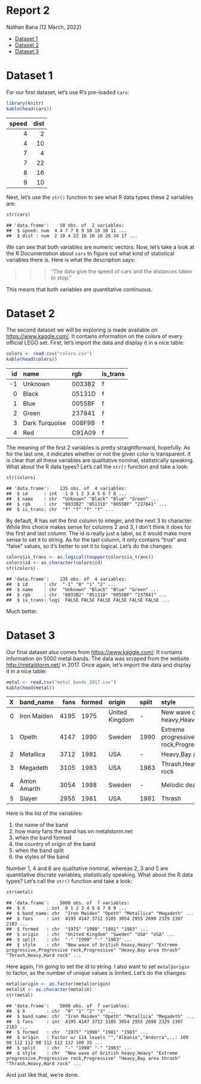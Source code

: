 Report 2
================
Nathan Bana
(12 March, 2022)

-   [Dataset 1](#dataset-1)
-   [Dataset 2](#dataset-2)
-   [Dataset 3](#dataset-3)

# Dataset 1

For our first dataset, let’s use R’s pre-loaded `cars`:

``` r
library(knitr)
kable(head(cars))
```

| speed | dist |
|------:|-----:|
|     4 |    2 |
|     4 |   10 |
|     7 |    4 |
|     7 |   22 |
|     8 |   16 |
|     9 |   10 |

Next, let’s use the `str()` function to see what R data types these 2
variables are:

``` r
str(cars)
```

    ## 'data.frame':    50 obs. of  2 variables:
    ##  $ speed: num  4 4 7 7 8 9 10 10 10 11 ...
    ##  $ dist : num  2 10 4 22 16 10 18 26 34 17 ...

We can see that both variables are numeric vectors. Now, let’s take a
look at the R Documentation about `cars` to figure out what kind of
statistical variables there is. Here is what the description says:

> > > “The data give the speed of cars and the distances taken to stop.”

This means that both variables are quantitative continuous.

# Dataset 2

The second dataset we will be exploring is made available on
<https://www.kaggle.com/>. It contains information on the colors of
every official LEGO set. First, let’s import the data and display it in
a nice table:

``` r
colors <- read.csv("colors.csv")
kable(head(colors))
```

|  id | name           | rgb    | is_trans |
|----:|:---------------|:-------|:---------|
|  -1 | Unknown        | 0033B2 | f        |
|   0 | Black          | 05131D | f        |
|   1 | Blue           | 0055BF | f        |
|   2 | Green          | 237841 | f        |
|   3 | Dark Turquoise | 008F9B | f        |
|   4 | Red            | C91A09 | f        |

The meaning of the first 2 variables is pretty straightforward,
hopefully. As for the last one, it indicates whether or not the given
color is transparent. It is clear that all these variables are
qualitative nominal, statistically speaking. What about the R data
types? Let’s call the `str()` function and take a look:

``` r
str(colors)
```

    ## 'data.frame':    135 obs. of  4 variables:
    ##  $ id      : int  -1 0 1 2 3 4 5 6 7 8 ...
    ##  $ name    : chr  "Unknown" "Black" "Blue" "Green" ...
    ##  $ rgb     : chr  "0033B2" "05131D" "0055BF" "237841" ...
    ##  $ is_trans: chr  "f" "f" "f" "f" ...

By default, R has set the first column to integer, and the next 3 to
character. While this choice makes sense for columns 2 and 3, I don’t
think it does for the first and last column. The id is really just a
label, so it would make more sense to set it to string. As for the last
column, it only contains “true” and “false” values, so it’s better to
set it to logical. Let’s do the changes:

``` r
colors$is_trans <- as.logical(toupper(colors$is_trans))
colors$id <- as.character(colors$id)
str(colors)
```

    ## 'data.frame':    135 obs. of  4 variables:
    ##  $ id      : chr  "-1" "0" "1" "2" ...
    ##  $ name    : chr  "Unknown" "Black" "Blue" "Green" ...
    ##  $ rgb     : chr  "0033B2" "05131D" "0055BF" "237841" ...
    ##  $ is_trans: logi  FALSE FALSE FALSE FALSE FALSE FALSE ...

Much better.

# Dataset 3

Our final dataset also comes from <https://www.kaggle.com/>. It contains
information on 5000 metal bands. The data was scraped from the website
<http://metalstorm.net/> in 2017. Once again, let’s import the data and
display it in a nice table:

``` r
metal <- read.csv("metal_bands_2017.csv")
kable(head(metal))
```

|   X | band_name   | fans | formed | origin         | split | style                                            |
|----:|:------------|-----:|:-------|:---------------|:------|:-------------------------------------------------|
|   0 | Iron Maiden | 4195 | 1975   | United Kingdom | \-    | New wave of british heavy,Heavy                  |
|   1 | Opeth       | 4147 | 1990   | Sweden         | 1990  | Extreme progressive,Progressive rock,Progressive |
|   2 | Metallica   | 3712 | 1981   | USA            | \-    | Heavy,Bay area thrash                            |
|   3 | Megadeth    | 3105 | 1983   | USA            | 1983  | Thrash,Heavy,Hard rock                           |
|   4 | Amon Amarth | 3054 | 1988   | Sweden         | \-    | Melodic death                                    |
|   5 | Slayer      | 2955 | 1981   | USA            | 1981  | Thrash                                           |

Here is the list of the variables:

1.  the name of the band
2.  how many fans the band has on metalstorm.net
3.  when the band formed
4.  the country of origin of the band
5.  when the band split
6.  the styles of the band

Number 1, 4 and 6 are qualitative nominal, whereas 2, 3 and 5 are
quantitative discrete variables, statistically speaking. What about the
R data types? Let’s call the `str()` function and take a look:

``` r
str(metal)
```

    ## 'data.frame':    5000 obs. of  7 variables:
    ##  $ X        : int  0 1 2 3 4 5 6 7 8 9 ...
    ##  $ band_name: chr  "Iron Maiden" "Opeth" "Metallica" "Megadeth" ...
    ##  $ fans     : int  4195 4147 3712 3105 3054 2955 2690 2329 2307 2183 ...
    ##  $ formed   : chr  "1975" "1990" "1981" "1983" ...
    ##  $ origin   : chr  "United Kingdom" "Sweden" "USA" "USA" ...
    ##  $ split    : chr  "-" "1990" "-" "1983" ...
    ##  $ style    : chr  "New wave of british heavy,Heavy" "Extreme progressive,Progressive rock,Progressive" "Heavy,Bay area thrash" "Thrash,Heavy,Hard rock" ...

Here again, I’m going to set the id to string. I also want to set
`metal$origin` to factor, as the number of unique values is limited.
Let’s do the changes:

``` r
metal$origin <- as.factor(metal$origin)
metal$X <- as.character(metal$X)
str(metal)
```

    ## 'data.frame':    5000 obs. of  7 variables:
    ##  $ X        : chr  "0" "1" "2" "3" ...
    ##  $ band_name: chr  "Iron Maiden" "Opeth" "Metallica" "Megadeth" ...
    ##  $ fans     : int  4195 4147 3712 3105 3054 2955 2690 2329 2307 2183 ...
    ##  $ formed   : chr  "1975" "1990" "1981" "1983" ...
    ##  $ origin   : Factor w/ 114 levels "","Albania","Andorra",..: 109 98 112 112 98 112 112 112 109 35 ...
    ##  $ split    : chr  "-" "1990" "-" "1983" ...
    ##  $ style    : chr  "New wave of british heavy,Heavy" "Extreme progressive,Progressive rock,Progressive" "Heavy,Bay area thrash" "Thrash,Heavy,Hard rock" ...

And just like that, we’re done.
